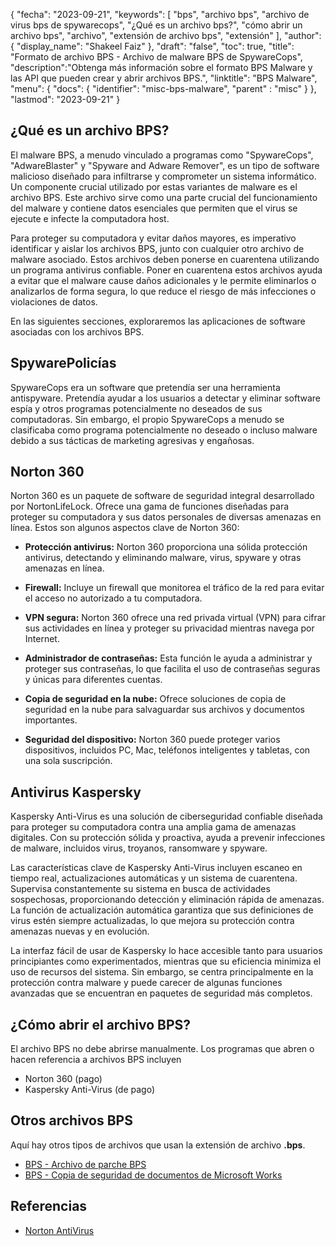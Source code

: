 {
"fecha": "2023-09-21",
  "keywords": [
"bps",
"archivo bps",
"archivo de virus bps de spywarecops",
"¿Qué es un archivo bps?",
"cómo abrir un archivo bps",
"archivo",
"extensión de archivo bps",
"extensión"
],
  "author": {
"display_name": "Shakeel Faiz"
},
"draft": "false",
"toc": true,
"title": "Formato de archivo BPS - Archivo de malware BPS de SpywareCops",
  "description":"Obtenga más información sobre el formato BPS Malware y las API que pueden crear y abrir archivos BPS.",
"linktitle": "BPS Malware",
  "menu": {
    "docs": {
      "identifier": "misc-bps-malware",
"parent" : "misc"
}
},
"lastmod": "2023-09-21"
}

## ¿Qué es un archivo BPS?

El malware BPS, a menudo vinculado a programas como "SpywareCops", "AdwareBlaster" y "Spyware and Adware Remover", es un tipo de software malicioso diseñado para infiltrarse y comprometer un sistema informático. Un componente crucial utilizado por estas variantes de malware es el archivo BPS. Este archivo sirve como una parte crucial del funcionamiento del malware y contiene datos esenciales que permiten que el virus se ejecute e infecte la computadora host.

Para proteger su computadora y evitar daños mayores, es imperativo identificar y aislar los archivos BPS, junto con cualquier otro archivo de malware asociado. Estos archivos deben ponerse en cuarentena utilizando un programa antivirus confiable. Poner en cuarentena estos archivos ayuda a evitar que el malware cause daños adicionales y le permite eliminarlos o analizarlos de forma segura, lo que reduce el riesgo de más infecciones o violaciones de datos.

En las siguientes secciones, exploraremos las aplicaciones de software asociadas con los archivos BPS.

## SpywarePolicías

SpywareCops era un software que pretendía ser una herramienta antispyware. Pretendía ayudar a los usuarios a detectar y eliminar software espía y otros programas potencialmente no deseados de sus computadoras. Sin embargo, el propio SpywareCops a menudo se clasificaba como programa potencialmente no deseado o incluso malware debido a sus tácticas de marketing agresivas y engañosas.

## Norton 360

Norton 360 es un paquete de software de seguridad integral desarrollado por NortonLifeLock. Ofrece una gama de funciones diseñadas para proteger su computadora y sus datos personales de diversas amenazas en línea. Estos son algunos aspectos clave de Norton 360:

- **Protección antivirus:** Norton 360 proporciona una sólida protección antivirus, detectando y eliminando malware, virus, spyware y otras amenazas en línea.

- **Firewall:** Incluye un firewall que monitorea el tráfico de la red para evitar el acceso no autorizado a tu computadora.

- **VPN segura:** Norton 360 ofrece una red privada virtual (VPN) para cifrar sus actividades en línea y proteger su privacidad mientras navega por Internet.

- **Administrador de contraseñas:** Esta función le ayuda a administrar y proteger sus contraseñas, lo que facilita el uso de contraseñas seguras y únicas para diferentes cuentas.

- **Copia de seguridad en la nube:** Ofrece soluciones de copia de seguridad en la nube para salvaguardar sus archivos y documentos importantes.

- **Seguridad del dispositivo:** Norton 360 puede proteger varios dispositivos, incluidos PC, Mac, teléfonos inteligentes y tabletas, con una sola suscripción.

## Antivirus Kaspersky

Kaspersky Anti-Virus es una solución de ciberseguridad confiable diseñada para proteger su computadora contra una amplia gama de amenazas digitales. Con su protección sólida y proactiva, ayuda a prevenir infecciones de malware, incluidos virus, troyanos, ransomware y spyware.

Las características clave de Kaspersky Anti-Virus incluyen escaneo en tiempo real, actualizaciones automáticas y un sistema de cuarentena. Supervisa constantemente su sistema en busca de actividades sospechosas, proporcionando detección y eliminación rápida de amenazas. La función de actualización automática garantiza que sus definiciones de virus estén siempre actualizadas, lo que mejora su protección contra amenazas nuevas y en evolución.

La interfaz fácil de usar de Kaspersky lo hace accesible tanto para usuarios principiantes como experimentados, mientras que su eficiencia minimiza el uso de recursos del sistema. Sin embargo, se centra principalmente en la protección contra malware y puede carecer de algunas funciones avanzadas que se encuentran en paquetes de seguridad más completos.

## ¿Cómo abrir el archivo BPS?

El archivo BPS no debe abrirse manualmente. Los programas que abren o hacen referencia a archivos BPS incluyen

- Norton 360 (pago)
- Kaspersky Anti-Virus (de pago)

## Otros archivos BPS

Aquí hay otros tipos de archivos que usan la extensión de archivo **.bps**.

- [BPS - Archivo de parche BPS](/es/game/bps/)
- [BPS - Copia de seguridad de documentos de Microsoft Works](/es/misc/bps-works/)

## Referencias
* [Norton AntiVirus](https://en.wikipedia.org/wiki/Norton_AntiVirus)

